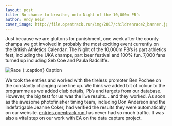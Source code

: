 ```yaml
---
layout: post
title: No chance to breathe, onto Night of the 10,000m PB’s
author: Andy Weir
cover_image: http://file.opentrack.run/img/2017/childrenrace2_banner.jpg
---
```


Just because we are gluttons for punishment, one week after the county champs we got involved in probably the most exciting event currently on the British Athletics Calendar. The Night of the 10,000m PB’s is part athletics fest, including the UKA champs, part beer festival and 100% fun. 7,000 fans turned up including Seb Coe and Paula Radcliffe.


![Race](http://file.opentrack.run/img/2017/childrenrace2_banner.jpg)
{:.caption}
Caption

We took the entries and worked with the tireless promoter Ben Pochee on the constantly changing race line up. We think we added bit of colour to the programme as we added club details, Pb’s and targets from our database. However, the big test for us was the live results….and they worked. As soon as the awesome photofinisher timing team, including Don Anderson and the indefatigable Jeanne Coker, had verified the results they were automatically on our website.  <a href="https://entries.opentrack.run/2017/not/" > entries.opentrack.run </a>  has never had so much traffic. It was also a vital step on our work with EA on the data capture project.
